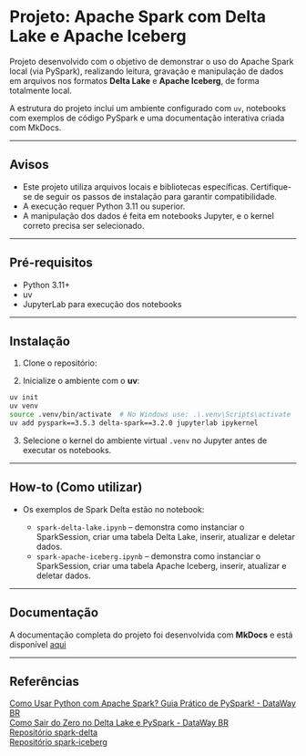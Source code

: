 # Projeto: Apache Spark com Delta Lake e Apache Iceberg

Projeto desenvolvido com o objetivo de demonstrar o uso do Apache Spark local (via PySpark), realizando leitura, gravação e manipulação de dados em arquivos nos formatos **Delta Lake** e **Apache Iceberg**, de forma totalmente local.

A estrutura do projeto inclui um ambiente configurado com `uv`, notebooks com exemplos de código PySpark e uma documentação interativa criada com MkDocs.

---

## Avisos

- Este projeto utiliza arquivos locais e bibliotecas específicas. Certifique-se de seguir os passos de instalação para garantir compatibilidade.
- A execução requer Python 3.11 ou superior.
- A manipulação dos dados é feita em notebooks Jupyter, e o kernel correto precisa ser selecionado.

---

## Pré-requisitos

- Python 3.11+
- uv
- JupyterLab para execução dos notebooks

---

## Instalação

1. Clone o repositório:


2. Inicialize o ambiente com o **uv**:

```bash
uv init
uv venv
source .venv/bin/activate  # No Windows use: .\.venv\Scripts\activate
uv add pyspark==3.5.3 delta-spark==3.2.0 jupyterlab ipykernel
```


3. Selecione o kernel do ambiente virtual `.venv` no Jupyter antes de executar os notebooks.

---

## How-to (Como utilizar)

- Os exemplos de Spark Delta estão no notebook:

  - `spark-delta-lake.ipynb` – demonstra como instanciar o SparkSession, criar uma tabela Delta Lake, inserir, atualizar e deletar dados.
  - `spark-apache-iceberg.ipynb` – demonstra como instanciar o SparkSession, criar uma tabela Apache Iceberg, inserir, atualizar e deletar dados.

---

## Documentação

A documentação completa do projeto foi desenvolvida com **MkDocs** e está disponível [aqui](https://anabea07.github.io/spark-delta-iceberg/)

---

## Referências

[Como Usar Python com Apache Spark? Guia Prático de PySpark! - DataWay BR](https://www.youtube.com/watch?v=WwrX1YVmOyA&t=1270s&ab_channel=DataWayBR) <br>
[Como Sair do Zero no Delta Lake e PySpark - DataWay BR](https://www.youtube.com/watch?v=eOrWEsZIfKU&ab_channel=DataWayBR) <br>
[Repositório spark-delta](https://github.com/jlsilva01/spark-delta) <br>
[Repositório spark-iceberg](https://github.com/jlsilva01/spark-iceberg)

